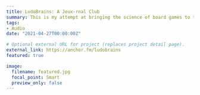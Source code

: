 ```yaml
---
title: LudoBrains: A Jeux-rnal Club
summary: This is my attempt at bringing the science of board games to the audio medium. It's been a learning process, and I've only recorded two episodes!
tags:
- Audio
date: "2021-04-27T00:00:00Z"

# Optional external URL for project (replaces project detail page).
external_link: https://anchor.fm/ludobrains
featured: true

image:
  filename: featured.jpg
  focal_point: Smart
  preview_only: false
---
```

